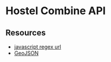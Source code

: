 # Hostel Combine API

## Resources

- [javascript regex url](https://stackoverflow.com/questions/3809401/what-is-a-good-regular-expression-to-match-a-url)
- [GeoJSON](https://mongoosejs.com/docs/geojson.html)
